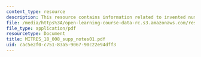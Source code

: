 ```yaml
---
content_type: resource
description: This resource contains information related to invented number systems.
file: /media/https%3A/open-learning-course-data-rc.s3.amazonaws.com/res-18-008-calculus-revisited-complex-variables-differential-equations-and-linear-algebra-fall-2011/cac5e2f0c75183a5906790c22e94dff3_MITRES_18_008_supp_notes01.pdf
file_type: application/pdf
resourcetype: Document
title: MITRES_18_008_supp_notes01.pdf
uid: cac5e2f0-c751-83a5-9067-90c22e94dff3
---
```

